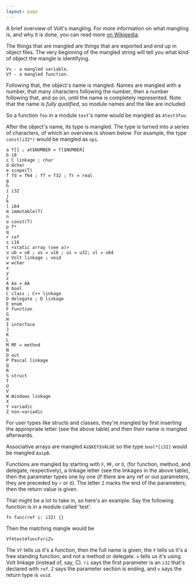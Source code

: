 ```yaml
---
layout: page
---
```


A brief overview of Volt's mangling. For more information on what mangling is, and why it is done, you can read more [on Wikipedia](https://en.wikipedia.org/wiki/Name_mangling).

The things that are mangled are things that are exported and end up in object files. The very beginning of the mangled string will tell you what kind of object the mangle is identifying.

	Vv - a mangled variable.
	Vf - a mangled function.

Following that, the object's name is mangled. Names are mangled with a number, that many characters following the number, then a number following that, and so on, until the name is completely represented. Note that the name is *fully qualified*, so module names and the like are included.

So a function `foo` in a module `test`'s name would be mangled as `4test3foo`.

After the object's name, its type is mangled. The type is turned into a series of characters, of which an overview is shown below. For example, the type `const(i32*)` would be mangled as `opi`.

	a T[] ; at$NUMBER = T[$NUMBER]
	b i8
	c C linkage ; char
	d dchar
	e scope(T)
	f fd = f64 ; ff = f32 ; fr = real
	g
	h
	i i32
	j
	k
	l i64
	m immutable(T)
	n
	o const(T)
	p T*
	q
	r ref
	s i16
	t <static array (see a)>
	u ub = u8 ; us = u16 ; ui = u32; ul = u64
	v Volt linkage ; void
	w wchar
	x
	y
	z
	A Aa = AA
	B bool
	C class ; C++ linkage
	D delegate ; D linkage
	E enum
	F function
	G
	H
	I interface
	J
	K
	L
	M MF = method
	N
	O out
	P Pascal linkage
	Q
	R
	S struct
	T
	U
	V
	W Windows linkage
	X
	Y variadic
	Z non-variadic

For user types like structs and classes, they're mangled by first inserting the appropriate letter (see the above table) and then their name is mangled afterwards.

Associative arrays are mangled `Aa$KEY$VALUE` so the type `bool*[i32]` would be mangled `AaipB`.

Functions are mangled by starting with `F`, `MF`, or `D`, (for function, method, and delegate, respectively), a linkage letter (see the linkages in the above table), then the parameter types one by one (if there are any ref or out parameters, they are preceded by `r` or `O`). The letter `Z` marks the end of the parameters, then the return value is given.

That might be a lot to take in, so here's an example. Say the following function is in a module called 'test'.

	fn func(ref i: i32) {}

Then the matching mangle would be

	Vf4test4funcFvriZv

The `Vf` tells us it's a function, then the full name is given, the `F` tells us it's a free standing function, and not a method or delegate. `v` tells us it's using Volt linkage (instead of, say, C). `ri` says the first parameter is an `i32` that's declared with `ref`. `Z` says the parameter section is ending, and `v` says the return type is `void`.

